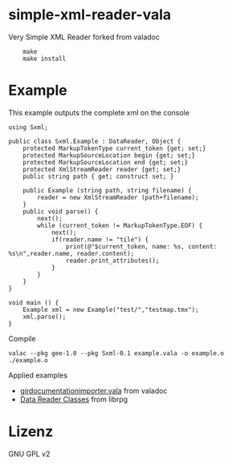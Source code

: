 simple-xml-reader-vala
======================

Very Simple XML Reader forked from valadoc

        make
        make install

Example
=======

This example outputs the complete xml on the console

```vala
using Sxml;

public class Sxml.Example : DataReader, Object {
	protected MarkupTokenType current_token {get; set;}
	protected MarkupSourceLocation begin {get; set;}
	protected MarkupSourceLocation end {get; set;}
	protected XmlStreamReader reader {get; set;}
	public string path { get; construct set; }

	public Example (string path, string filename) {
		reader = new XmlStreamReader (path+filename);
	}
	public void parse() {
		next();
		while (current_token != MarkupTokenType.EOF) {
			next();
			if(reader.name != "tile") {
				print(@"$current_token, name: %s, content: %s\n",reader.name, reader.content);
				reader.print_attributes();
			}
		}
	}
}

void main () {
	Example xml = new Example("test/","testmap.tmx");
	xml.parse();
}
```

Compile
```
valac --pkg gee-1.0 --pkg Sxml-0.1 example.vala -o example.o
./example.o
```

Applied examples

 * [girdocumentationimporter.vala](http://git.gnome.org/browse/valadoc/tree/src/libvaladoc/importer/girdocumentationimporter.vala) from valadoc
 * [Data Reader Classes](https://github.com/JumpLink/librpg/tree/master/src/XML) from librpg

Lizenz
======
GNU GPL v2

